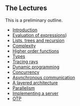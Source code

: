 ## The Lectures

This is a preliminary outline.

- [Introduction](introduction)
- [Evaluation of expressions](evaluation))
- [Lists, trees and recursion](trees)
- [Complexity](complexity)
- [Higher order functions](highe)
- [Types](types)
- [Tracing rays](tracer)
- [Dynamic programming](dynamic)
- [Concurrency](concurrency)
- [Asynchronous communication](asynchronous)
- [A layered architecture](transport)
- [Parallelism](parallel)
- [Implementing a server](dns)
- [OTP](otp)


